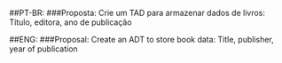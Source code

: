 ##PT-BR:
###Proposta:
Crie um TAD para armazenar dados de livros: Título, editora, ano de
publicação

##ENG:
###Proposal:
Create an ADT to store book data: Title, publisher, year of publication